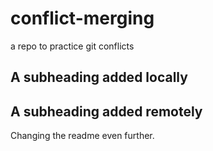 # conflict-merging
a repo to practice git conflicts

## A subheading added locally

## A subheading added remotely


Changing the readme even further.